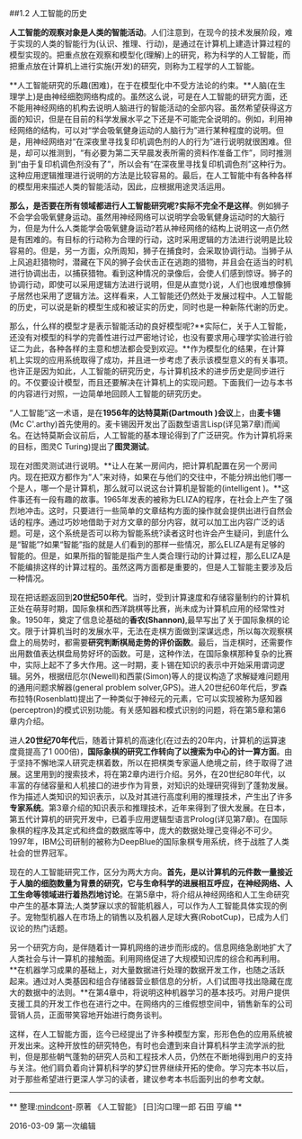 ##1.2 人工智能的历史

**人工智能的观察对象是人类的智能活动**。人们注意到，在现今的技术发展阶段，难于实现的人类的智能行为(认识、推理、行动)，是通过在计算机上建造计算过程的模型实现的。把重点放在观察和模型化(理解)上的研究，称为科学的人工智能，而把重点放在计算机上进行实施(开发)的研究，则称为工程学的人工智能。

**人工智能研究的乐趣(困难)，在于在模型化中不受方法论的约束。**人脑(在生理学上)是由神经细胞网络构成的。虽然这么说，可是在人工智能的研究方面，还不能用神经网络的机构去说明人脑进行的智能活动的全部内容。虽然希望获得这方面的知识，但是在目前的科学发展水平之下还是不可能完全说明的。例如，利用神经网络的结构，可以对“学会吸氧健身运动的人脑行为”进行某种程度的说明。但是，用神经网络对“在深夜里寻找复印机调色剂的人的行为”进行说明就很困难。但是，却可以推测到，“有必要为第二天早晨发表所需的资料作准备工作”，同时推测到“由于复印机调色剂没有了”，所以会有“在深夜里寻找复印机调色剂”这种行为。这种应用逻辑推理进行说明的方法是比较容易的。最后，在人工智能中有各种各样的模型用来描述人类的智能活动，因此，应根据用途灵活运用。

**那么，是否要在所有领域都进行人工智能研究呢?实际不完全不是这样**。例如狮子不会学会吸氧健身运动。虽然用神经网络可以说明学会吸氧健身运动时的大脑行为，但是为什么人类能学会吸氧健身运动?若从神经网络的结构上说明这一点仍然是有困难的。有目标的行动称为合理的行动，这时采用逻辑的方法进行说明是比较容易的。但是，另一方面，众所周知，狮子在捕食时，会采取协调行动。当狮子从上风追赶猎物时，潜藏在下风的狮子会伏击正在逃跑的猎物，并且会在适当的时机进行协调出击，以捕获猎物。看到这种情况的录像后，会使人们感到惊讶。狮子的协调行动，即使可以采用逻辑方法进行说明，但是从直觉r}说，人们也很难想像狮子居然也采用了逻辑方法。这样看来，人工智能还仍然处于发展过程中。人工智能的历史，可以说是新的模型生成和被证实的历史，同时也是一种新陈代谢的历史。

那么，什么样的模型才是表示智能活动的良好模型呢?**实际仁，关于人工智能，还没有对模型的科学的完善性进行过严密地讨论，也没有要求用心理学实验进行验证二为此，各种各样的主意和想法都会受到欢迎。**作为模型化的结果，在计算机上实现的应用系统取得了成功，并且进一步考虑了表示该模型意义的有关事项。也许正是因为如此，人工智能的研究历史，与计算机技术的进步历史是同步进行的。不仅要设计模型，而且还要解决在计算机上的实现问题。下面我们一边与本书的内容进行对照，一边简单地回顾人工智能的研究历史。

“人工智能”这一术语，是在**1956年的达特莫斯(Dartmouth )会议**上，由**麦卡锡**(Mc C'.arthy)首先使用的。麦卡锡因开发出了函数型语言Lisp(详见第7章)而闻名。在达特莫斯会议前后，人工智能的基本理论得到了广泛研究。作为计算机将来的目标，图灵C Turing)提出了**图灵测试**。

现在对图灵测试进行说明。**让人在某一房间内，把计算机配置在另一个房间内。现在把双方都作为“人”来对待，如果在与他们的交往中，不能分辨出他们哪一个是人，哪一个是计算机，那么就可以说这台计算机是智能的(intelligent )。**这件事还有一段有趣的故事。1965年发表的被称为ELIZA的程序，在社会上产生了强烈地冲击。这时，只要进行一些简单的文章结构方面的操作就会提供出进行自然会话的程序。通过巧妙地借助于对方文章的部分内容，就可以加工出内容广泛的话题。可是，这个系统是否可以称为智能系统?读者这时也许会产生疑问，到底什么是“智能”?如果“智能”指的就是人们看到的那样一些情况，那么ELIZA是有足够的智能的。但是，如果所指的智能是指产生人类合理行动的计算过程，那么ELIZA是不能编排这样的计算过程的。虽然这两方面都是重要的，但是人工智能主要涉及后一种情况。

现在把话题返回到**20世纪50年代**。当时，受到计算速度和存储容量制约的计算机正处在萌芽时期，国际象棋和西洋跳棋等比赛，尚未成为计算机应用的经常性对象。1950年，奠定了信息论基础的**香农(Shannon)**,最早写出了关于国际象棋的论文。限于计算机当时的发展水平，无法在走棋方面做到深谋远虑，所以每次观察棋盘上的局势时，都需要**研究判断棋局走势的评价函数**。最后，当走棋时，还需要作出用数值表达棋盘局势好坏的函数。可是，这种作法，在国际象棋那种复杂的比赛中，实际上起不了多大作用。这一时期，麦卜锡在知识的表示中开始采用谓词逻辑。另外，根据纽厄尔(Newell)和西蒙(Simon)等人的提议构造了求解疑难问题用的通用问题求解器(general problem solver,GPS)。进人20世纪60年代后，罗森布拉特(Rosenblatt)提出了一种类似于神经元的元素，它可以实现被称为感知器(perceptron)的模式识别功能。有关感知器和模式识别的问题，将在第5章和第6章内介绍。

进人**20世纪70年代**后，随着计算机的高速化(在过去的20年内，计算机的运算速度竟提高了1 000倍)，**国际象棋的研究工作转向了以搜索为中心的计一算方面**。由于坚持不懈地深人研究走棋着数，所以在把棋类专家逼人绝境之前，终于取得了进展。这里用到的搜索技术，将在第2章内进行介绍。另外，在20世纪80年代，以丰富的存储容量和人机接口的进步作为背景，对知识的处理研究得到了蓬勃发展。作为描述人类知识的知识表示，以及对其进行高度利用的推理技术，产生出了许多**专家系统**。第3章介绍的知识表示和推理技术，近年来得到了很大发展。在日本，第五代计算机的研究开发中，已着手应用逻辑型语言Prolog(详见第7章)。在国际象棋的程序及其定式和终盘的数据库等中，庞大的数据处理己变得必不可少。1997年，IBM公司研制的被称为DeepBlue的国际象棋专用系统，终于战胜了人类社会的世界冠军。    

现在的人工智能研究工作，区分为两大方向。**首先，是以计算机的元件数一量接近于人脑的细胞数量为背景的研究，它与生命科学的进展相互呼应，在神经网络、人工生命等领域进行着热烈地讨论**。在第5章中，将介绍从神经网络和人工生命研究中产生的基本算法;人类梦寐以求的智能机器人，可以作为人工智能具体实现的例子。宠物型机器人在市场上的销售以及机器人足球大赛(RobotCup)，已成为人们议论的热门话题。

另一个研究方向，是伴随着计一算机网络的进步而形成的。信息网络急剧地扩大了人类社会与计一算机的接触面。利用网络促进了大规模知识库的综合和再利用。**在机器学习成果的基础上，对大量数据进行处理的数据开发工作，也随之活跃起来。通过对人类基因和组合存储器营业额信息的分析，人们试图寻找出隐藏在庞大的数据中的法则。**在第4章中，将说明这种机器学习的基本技巧。对用户提供支援工具的开发工作也在进行之中。在网络内的三维假想空间中，销售新车的公司营销人员，正面带笑容地开始进行商务谈判。 

这样，在人工智能方面，迄今已经提出了许多种模型方案，形形色色的应用系统被开发出来。这种开放性的研究特色，有时也会遭到来自计算机科学主流学派的批判，但是那些朝气蓬勃的研究人员和工程技术人员，仍然在不断地得到用户的支持与关注。他们肩负着向计算机科学的梦幻世界继续开拓的使命。学习完本书以后，对于那些希望进行更深人学习的读者，建议参考本书后面列出的参考文献。

---
** 整理:[mindcont](https://github.com/mindcont)-原著 《人工智能》 [日]沟口理一郎 石田 亨编 **

2016-03-09 第一次编辑